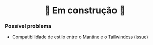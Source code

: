 <h1 align="center">🚧 Em construção 🚧</h1>

### Possível problema

- Compatibilidade de estilo entre o [Mantine](https://mantine.dev/) e o [Tailwindcss](https://tailwindcss.com/) ([issue](https://github.com/mantinedev/mantine/issues/823))
